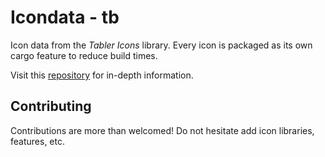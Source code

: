 # Icondata - tb

Icon data from the *Tabler Icons* library. Every icon is packaged as its own cargo feature to reduce build times.

Visit this [repository](https://github.com/Carlosted/icondata) for in-depth information.

## Contributing

Contributions are more than welcomed!
Do not hesitate add icon libraries, features, etc.